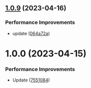 ## [1.0.9](https://github.com/itchatapp/itchat.js/compare/v1.0.8...v1.0.9) (2023-04-16)


### Performance Improvements

* update ([064a72a](https://github.com/itchatapp/itchat.js/commit/064a72ad62f3f18178dd33df33c10c265140ab37))

# 1.0.0 (2023-04-15)


### Performance Improvements

* Update ([7551084](https://github.com/itchatapp/itchat.js/commit/7551084254d916d2c425e7a26ba18a18b002f137))
